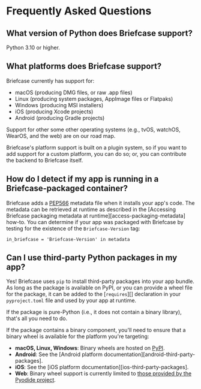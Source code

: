 # Frequently Asked Questions

## What version of Python does Briefcase support?

Python 3.10 or higher.

## What platforms does Briefcase support?

Briefcase currently has support for:

- macOS (producing DMG files, or raw .app files)
- Linux (producing system packages, AppImage files or Flatpaks)
- Windows (producing MSI installers)
- iOS (producing Xcode projects)
- Android (producing Gradle projects)

Support for other some other operating systems (e.g., tvOS, watchOS,
WearOS, and the web) are on our road map.

Briefcase's platform support is built on a plugin system, so if you want
to add support for a custom platform, you can do so; or, you can
contribute the backend to Briefcase itself.

## How do I detect if my app is running in a Briefcase-packaged container?

Briefcase adds a [PEP566](https://peps.python.org/pep-0566/) metadata
file when it installs your app's code. The metadata can be retrieved at
runtime as described in the
[Accessing Briefcase packaging metadata at runtime][access-packaging-metadata] how-to. You
can determine if your app was packaged with Briefcase by testing for the
existence of the `Briefcase-Version` tag:

    in_briefcase = 'Briefcase-Version' in metadata

## Can I use third-party Python packages in my app?

Yes! Briefcase uses `pip` to install third-party packages into your app
bundle. As long as the package is available on PyPI, or you can provide
a wheel file for the package, it can be added to the
[`requires`][] declaration in your
`pyproject.toml` file and used by your app at runtime.

If the package is pure-Python (i.e., it does not contain a binary
library), that's all you need to do.

If the package contains a binary component, you'll need to ensure that a
binary wheel is available for the platform you're targeting:

- **macOS, Linux, Windows**: Binary wheels are hosted on
  [PyPI](https://pypi.org).
- **Android**: See the [Android platform documentation][android-third-party-packages].
- **iOS**: See the
  [iOS platform documentation][ios-third-party-packages].
- **Web**: Binary wheel support is currently limited to [those provided
  by the Pyodide
  project](https://pyodide.org/en/stable/usage/packages-in-pyodide.html).
